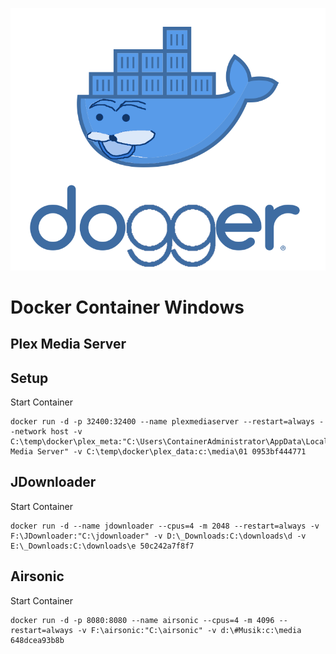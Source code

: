 ![dogger](header.png)
# Docker Container Windows
## Plex Media Server

## Setup

Start Container
``` console
docker run -d -p 32400:32400 --name plexmediaserver --restart=always --network host -v C:\temp\docker\plex_meta:"C:\Users\ContainerAdministrator\AppData\Local\Plex Media Server" -v C:\temp\docker\plex_data:c:\media\01 0953bf444771
```

## JDownloader

Start Container

``` console
docker run -d --name jdownloader --cpus=4 -m 2048 --restart=always -v F:\JDownloader:"C:\jdownloader" -v D:\_Downloads:C:\downloads\d -v E:\_Downloads:C:\downloads\e 50c242a7f8f7
```

## Airsonic

Start Container

``` console
docker run -d -p 8080:8080 --name airsonic --cpus=4 -m 4096 --restart=always -v F:\airsonic:"C:\airsonic" -v d:\#Musik:c:\media 648dcea93b8b
```
